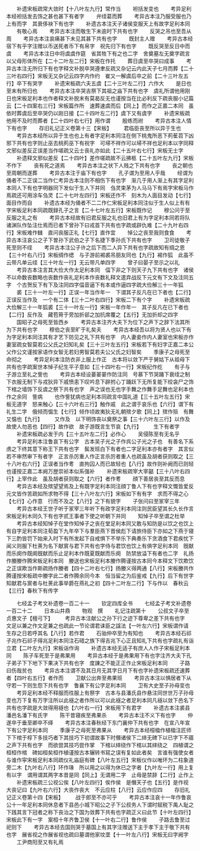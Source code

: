<!-- { "loadSidebar": true } -->
　　补遗宋板疏常大敛时【十八叶左九行】常作当
　　袒括发变也
　　考异足利本经袒括发去饰之甚也甚下有者字
　　弁绖葛而葬
　　考异古本注乃服受服也乃上有而字　其衰侈袂下有也字
　　补遗古本注天子诸侯变服天上有故字足利本同
　　有敬心焉
　　考异古本注而敬生下未逾时下共有也字
　　反哭之吊也至吾从周
　　考异古本注哀痛甚下未见其甚下共有也字
　　既封主人赠
　　考异古本经宿下有乎字注赠以币送死者币下有帛字　祝先归下有也字
　　既反哭至反日中而虞
　　考异古本注日中将虞虞作筵　省其牲下有之也二字　舍奠墓左无奠字疏言以父母形体所在【二十二叶左二行】宋板在作托
　　葬日虞至卒哭曰成事
　　考异古本注无所归下有也字释文补脱卒哭遵聿反疏又杂记云内此天子七月而葬【二十三叶右四行】宋板无又杂记云四字内作约　崔又一解虞后卒之前【二十三叶左五行】卒下有哭字
　　补遗宋板疏六夫五虞【二十三叶左二行】六作大
　　是日也至末有所归也
　　考异古本注卒哭吉祭下其祖之庙下共有也字　虞礼所谓他用刚日也宋板足利本也作者释文补脱末有莫曷反无也谨按当在比必利反下疏丧服小记篇云【二十四案右三行】宋板篇作所　速葬速虞而后【同上】而作之正嘉二本同　虽依时葬虞后至卒哭仍以刚日接【二十四叶左二行】虞下又有虞字
　　补遗宋板疏他用不及时而葬者【二十四叶右七行】用作谓
　　殷练而祔
　　考异古本注人情下有也字
　　存旧礼记正义卷第十三【宋板】
　　君临臣丧至所以异于生也
　　考异古本经所以异于生也也上有者字足利本同注在侧下桃鬼所恶下茢萑苕下凶邪下共有也字则止巫去桃茢巫下有祝字　可埽不祥作可以埽不祥也足利本以字同释文邪似差反正误差当作嗟疏又云士丧礼亦如此【二十五叶右七行】宋板无士字
　　补遗释文邪似差反【二十四叶】差作嗟疏故不云拂柩【二十五叶左九行】宋板不作下
　　丧有死之道焉
　　考异古本注之状下人贱之下共有也字
　　丧之朝也至周朝而遂葬
　　考异古本注于庙下有也字
　　孔子谓为至用人乎哉
　　经谓为俑者不二正误二当作仁考异古本注则不相伤下有也字　渐几于用人渐上有其字足利本同人下有也字明器同下发似于生人下并同　刍灵束茅为人马马下有焉字宋板马作焉疏还可用涂车刍灵【二十七叶左四行】宋板还作不　刻木为人面目发动【七行】面目作而自
　　补遗古本经为俑者不二二作仁宋板足利本同注似于生人似上有有字宋板足利本同疏既録孔子之言【二十七叶左五行】宋板既作记
　　穆公问于至反服之礼之有
　　考异古本经故有旧君反服之礼也旧君上有为字足利本同若将队诸渊队作坠注仕焉而已者下曾孙下曰戎首下共有也字疏或辟仇难【二十九叶右四行】宋板难作雠　直问丧服正礼【七行】直作宜
　　悼公之丧至我则食食
　　考异古本注哀公之子下曽孙下武伯之子下名捷下季孙氏下共有也字
　　卫司徒敬子死至则不绖
　　考异古本注公子许之后下而二人异下共有也字疏故知有绸之恩【三十叶右八行】宋板绸作缌　与子游前裼裘吊朋友同也【九行】裼作狐　此虽不云带凡单云绖【三十叶左一行】无云带凡单四字
　　曾子曰晏子至示之以礼
　　考异古本注言其大俭大作太足利本同　偪下非之下则天子九下共有也字　诸侯不以命数丧数略也丧数作丧礼足利本作丧数礼释文遣弃战反下元文有下文及注同五字　个古贺反下有下及注同四字偪音逼下有本或作逼四字疏大俭解三十一年狐
　　裘【三十一叶左一行】正误一年当作年一　下谓其子反凡在已下者也【二行】正误反当作及　一个有二体【三十二叶右四行】宋板二下有个字
　　补遗宋板疏大俭解三十一年狐裘【三十一叶左一行】宋板一年作年一　其子反凡在已下者也【二行】反作及　藏苞筲于旁加折郤之加抗席覆之【五行】无加折却之四字
　　国昭子之母死至皆西乡
　　考异古本注齐大夫下为位下之声下之辞下法其所为下共有也字
　　穆伯之丧至旷于礼矣夫
　　考异古本经吾以将为贤人也以下有为字足利本同注其有才艺下防见之礼下共有也字　内人妻妾作内人妻室也宋板亦作妻室疏女智莫若公父氏之妇知礼矣【三十三叶左五行】宋板若下有妇字正嘉二本公父作公文谨按家语作女智无若妇男智莫若夫公父氏之妇智矣
　　季康子之母死至命彻之
　　考异足利本注防衣非上服上作正　古本将以敛下严于舅姑下从祖母下共有也字疏案世本悼子纪生平子意如【三十四叶右一行】宋板纪作纥
　　有子与子游立至礼之訾也
　　考异古本经设蒌翣翣作防注同　号慕下节哭踊下衰绖之制下衣服无制下与戎狄异下戚愤恚下叹吟息下辟拊心丁踊跃下无所复能下绞衾尸之饰下棺之墙饰下反虞之祭下共有也字　声之误也无也字手舞之作舞手足舞也足利本也作之余同　訾病
　　也作訾犹病也足利本同疏言中国礼道【三十五叶左五行】宋板无道字　怒来触心【三十六叶右三行】触作戚　此之谓于哀乐也【六行】谓下有礼生二字　俄倾而愠生【七行】倾作顷故夷狄无礼朝殡夕歌【同上】殡作殒　有舞又愠也【九行】
　　又作及　以下明饰丧以奠祭之事【三十六叶左三行】以作及故使人勿恶也【四行】故作欲　故子游既言生节哀【九行】
　　生下有者字
　　补遗宋板疏必发于内【三十五叶左二行】必作心
　　吴侵陈至有无名乎
　　考异足利本注鲁哀下有公字　古本吴子光之子作呉公子光之子也　有善名下系虏之下终其意下称王下共有也字　鬓发班白下有者也二字足利本亦有者字　其言似若不审然审下有者字　正言杀厉重人作正言杀厉者重人也疏虽及胡者获则取之【三十八叶右六行】正误者当作耉　直拘囚人而已故轻也【八行】故作则补阙而已则轻也谨按正嘉二本阙万歴崇祯本似系强补
　　补遗宋板疏宰大宰嚭【三十八叶右四行】上宰作此　虽及胡者获则取之【六行】者作耉
　　顔下善居丧至其反而息
　　考异古本经及殡望望焉及上有既字足利本同注顔丁鲁人下有也字释文慨皆爱反元文皆作苦疏如所求物不得【三十八叶左六行】宋板如下有有字　求而不得之心【七行】心作意　行而不及之【八行】之下有貌字
　　子张问曰至冡宰三年
　　考异古本经王世子听于冡宰三年听下有政字足利本同注则民臣望其长久长作言宋板足利木同久下有也字贰王事者下使之听朝下并同
　　知悼子卒至谓之杜举
　　考异古本经知悼子在堂作知悼子之丧在堂足利本同又敢与知防是以饮之也饮上有自字足利本同注荀盈下九年卒下与羣臣燕下晋侯彪下请旅侍臣下亦如之下燕于寝下三酌皆罚下始来入时下有所发起下自戒惧下不举乐下典奏乐下贪酒食下君疾忧下闻义则服下杜蒉为名下献賔与君下共有也字侍与君饮也饮上有俱字足利本同　旣献而乐阕作既阕旣献而乐止足利本作既夏既献而乐阕　防禁放溢下有者也二字　礼扬作媵媵作腾宋板足利本同　媵送也宋板足利本媵作腾谨按古本同今本释文下饮欺饮之正误欺当作斯疏扬作媵者【四十二叶右七行】扬媵义得两通【八行】宋板媵共作腾谨按宋板疏中媵字此二者作腾余同今本　恒当留之为后鉴戒【九行】后下有世字　知献君与賔者与杜蒉此事举爵在燕礼之初【四十二叶左二行】下与作以　春秋云【三行】春秋下有传字

　　七经孟子考文补遗卷一百二十一
　　钦定四库全书
　　七经孟子考文补遗卷一百二十二
　　日本山井鼎
　　物观　撰
　　礼记注疏第十
　　公叔文子卒至贞惠文子【檀弓下】
　　考异古本注献公之孙下行之迹下尊卑之差下共有也字　文足以兼之作文足兼之也疏此一节论谓君诔臣之諡法【一叶左六行】宋板谓作请　生存之日若呼其名【八行】若作君
　　石骀仲卒至为有知也
　　考异古本经石祁子兆作石祁子得兆足利本同注石碏之族下得吉兆下心正且知礼下共有也字疏礼有诣立君【二叶左九行】宋板诣作询
　　补遗古本经无适子有庶人人作子宋板足利本同
　　陈子车死至于是弗果用
　　考异古本经于是弗果用下有也字注齐大夫下孔子弟子下下地下下果决下共有也字　度諌之不能正正作止宋板足利本同
　　子路曰伤哉贫也
　　考异古本注谓不及其日月无其字日月下有也字补遗宋板疏还速葬者【四叶右五行】者作而
　　卫献公出奔至弗果班
　　考异古本注以惧居者下从守若一下则生怨下共有也字　鲁襄下有公字足利本同
　　卫有大史至子孙毋变也
　　考异足利本经不释服而徃服上有祭字　古本与县潘氏县作悬注同世世万子孙毋变也万下复有万字注所以此襚之者作所以可以此襚之者足利本同凡襚以敛下邑名下共有也字疏是大敛得用襚也【六叶右一行】宋板用下有君字
　　补遗古本注裘县潘邑名潘下有氏字
　　陈干昔寝疾至弗果杀
　　考异古本注不义下有也字
　　仲遂卒于垂至卿卒不绎
　　考异古本注春秋经下东门襄仲下共有也字　在宣八年宣下有公字足利本同
　　季康子之母死至弗果从
　　考异古本经桓楹作植楹注匠师下下棺于椁下多技巧者下其技巧下初谓故事下时僭诸侯下二繂无碑下以已字下不寤之声下共有也字　而欲尝其技巧尝作掌　下棺以繂绕作下棺以其繂绕之　四植谓之桓桓作棺　碑如桓矣桓作植谨按古本辗转书冩之误有复如此者矣　言谁有强使女者与谁作寜宋板足利本同疏仪礼庙庭有碑【八叶左五行】宋板仪作以唯环为二柱象道旁二木【九叶右八行】环作瑑　所以用之以得为休已之字者【九叶左一行】用上复有以字　谓用谓其两字本昔是同【同上】无谓用二字　止毋是禁辞【二行】止作上
　　补遗宋板疏三公视公俟【八叶左四行】俟作侯　是僭天子也【五行】是作视　大丧记曰【九叶右六行】大丧作丧大　不云应柱【八行】云应作应四
　　存旧礼记正义卷第十四【宋板】
　　战于郎至不亦可乎
　　考异古本注哀十一年作鲁哀公十一年足利本同休息者下县邑小城下昭公之子下公叔务人下谓时赋税下禺人耻之下践其言下冠者之称下丧治之下国为敛葬下共有也字疏正义曰此节【十叶左四行】宋板此下有一字　案桓十年齐鲁卫侯【十一叶右二行】鲁作侯
　　子路去鲁至过祀则下
　　考异古本经去国则哭于墓国上有其字注赠送下主于孝下主于敬下共有也字　展省视之作展省视也疏曰墓谓他家坟垄【十一叶左八行】宋板无曰字阙字
　　工尹商阳至又有礼焉
